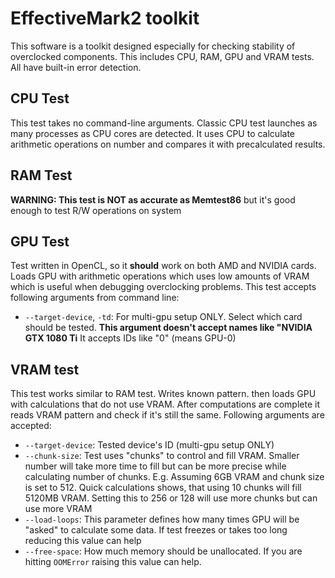 # EffectiveMark2 toolkit
This software is a toolkit designed especially for checking stability of overclocked components.
This includes CPU, RAM, GPU and VRAM tests. All have built-in error detection.

## CPU Test
This test takes no command-line arguments. Classic CPU test launches as many processes
as CPU cores are detected. It uses CPU to calculate arithmetic operations on number and compares
it with precalculated results.

## RAM Test
**WARNING: This test is NOT as accurate as Memtest86** but it's good enough to test
R/W operations on system

## GPU Test
Test written in OpenCL, so it **should** work on both AMD and NVIDIA cards.
Loads GPU with arithmetic operations which uses low amounts of VRAM which is useful when debugging
overclocking problems. This test accepts following arguments from command line:
- `--target-device`, `-td`: For multi-gpu setup ONLY. Select which card should be tested.
**This argument doesn't accept names like "NVIDIA GTX 1080 Ti** It accepts IDs like "0" (means GPU-0)

## VRAM test
This test works similar to RAM test. Writes known pattern. then loads GPU with calculations that
do not use VRAM. After computations are complete it reads VRAM pattern and check if it's still the same.
Following arguments are accepted:
- `--target-device`: Tested device's ID (multi-gpu setup ONLY)
- `--chunk-size`: Test uses "chunks" to control and fill VRAM. Smaller number will take more time to fill
but can be more precise while calculating number of chunks. E.g. Assuming 6GB VRAM and chunk size is set to 512.
Quick calculations shows, that using 10 chunks will fill 5120MB VRAM. Setting this to 256 or 128
will use more chunks but can use more VRAM
- `--load-loops`: This parameter defines how many times GPU will be "asked" to calculate some data. If test freezes 
or takes too long reducing this value can help
- `--free-space`: How much memory should be unallocated. If you are hitting `OOMError` raising this
value can help.